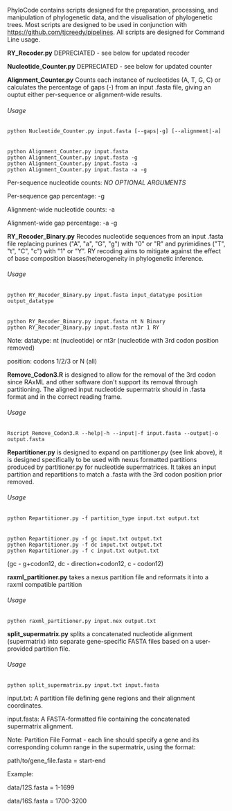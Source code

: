 PhyloCode contains scripts designed for the preparation, processing, and manipulation of phylogenetic data, and the visualisation of phylogenetic trees. 
Most scripts are designed to be used in conjunction with https://github.com/tjcreedy/pipelines. 
All scripts are designed for Command Line usage.


**RY_Recoder.py** DEPRECIATED - see below for updated recoder

**Nucleotide_Counter.py** DEPRECIATED - see below for updated counter



**Alignment_Counter.py** Counts each instance of nucleotides (A, T, G, C) or calculates the percentage of gaps (-) from an input .fasta file, giving an ouptut either per-sequence or alignment-wide results.
###### Usage
    python Nucleotide_Counter.py input.fasta [--gaps|-g] [--alignment|-a]
######
    python Alignment_Counter.py input.fasta
    python Alignment_Counter.py input.fasta -g
    python Alignment_Counter.py input.fasta -a
    python Alignment_Counter.py input.fasta -a -g
Per-sequence nucleotide counts:    *NO OPTIONAL ARGUMENTS*

Per-sequence gap percentage:      -g

Alignment-wide nucleotide counts: -a

Alignment-wide gap percentage:    -a -g


**RY_Recoder_Binary.py** Recodes nucleotide sequences from an input .fasta file replacing purines ("A", "a", "G", "g") with "0" or "R" and pyrimidines ("T", "t", "C", "c") with "1" or "Y". RY recoding aims to mitigate against the effect of base composition biases/heterogeneity in phylogenetic inference. 
###### Usage
    python RY_Recoder_Binary.py input.fasta input_datatype position output_datatype
###### 
    python RY_Recoder_Binary.py input.fasta nt N Binary
    python RY_Recoder_Binary.py input.fasta nt3r 1 RY

Note:
datatype: nt (nucleotide) or nt3r (nucleotide with 3rd codon position removed)

position: codons 1/2/3 or N (all)



**Remove_Codon3.R** is designed to allow for the removal of the 3rd codon since RAxML and other software don't support its removal through partitioning. The aligned input nucleotide supermatrix should in .fasta format and in the correct reading frame.
###### Usage
    Rscript Remove_Codon3.R --help|-h --input|-f input.fasta --output|-o output.fasta



**Repartitioner.py** is designed to expand on partitioner.py (see link above), it is designed specifically to be used with nexus formatted partitions produced by partitioner.py for nucleotide supermatrices. It takes an input partition and repartitions to match a .fasta with the 3rd codon position prior removed.
###### Usage
    python Repartitioner.py -f partition_type input.txt output.txt
###### 
    python Repartitioner.py -f gc input.txt output.txt
    python Repartitioner.py -f dc input.txt output.txt
    python Repartitioner.py -f c input.txt output.txt
(gc - g+codon12, dc - direction+codon12, c - codon12)
 



**raxml_partitioner.py** takes a nexus partition file and reformats it into a raxml compatible partition
###### Usage
    python raxml_partitioner.py input.nex output.txt



**split_supermatrix.py** splits a concatenated nucleotide alignment (supermatrix) into separate gene-specific FASTA files based on a user-provided partition file.
###### Usage
    python split_supermatrix.py input.txt input.fasta

input.txt: A partition file defining gene regions and their alignment coordinates.

input.fasta: A FASTA-formatted file containing the concatenated supermatrix alignment.


Note: Partition File Format - each line should specify a gene and its corresponding column range in the supermatrix, using the format:

path/to/gene_file.fasta = start-end


Example:

data/12S.fasta = 1-1699

data/16S.fasta = 1700-3200

